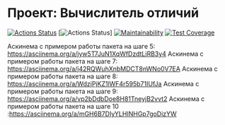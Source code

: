 # Проект: Вычислитель отличий

[![Actions Status](https://github.com/SpaceLudens/java-project-71/actions/workflows/hexlet-check.yml/badge.svg)](https://github.com/SpaceLudens/java-project-71/actions)
[![Actions Status](https://github.com/SpaceLudens/java-project-71/actions/workflows/main.yml/badge.svg)]
[![Maintainability](https://api.codeclimate.com/v1/badges/44471e5730a3454da086/maintainability)](https://codeclimate.com/github/SpaceLudens/java-project-71/maintainability)
[![Test Coverage](https://api.codeclimate.com/v1/badges/44471e5730a3454da086/test_coverage)](https://codeclimate.com/github/SpaceLudens/java-project-71/test_coverage)

Аскинема с примером работы пакета на шаге 5: https://asciinema.org/a/jyw5T7JuN1XqWfDzdtLiRB3y4
Аскинема с примером работы пакета на шаге 7: https://asciinema.org/a/j42RQWuhXnbMDCT8nWNo0V7EA
Аскинема с примером работы пакета на шаге 8: https://asciinema.org/a/WdzjPjKZ1lWF4r595b71IUfJa
Аскинема с примером работы пакета на шаге 9: https://asciinema.org/a/vp2bDdbDoe8H81TneyjB2vvt2
Аскинема с примером работы пакета на шаге 10 :https://asciinema.org/a/mGH6B7DIyYLHINHGp7goDizYW
